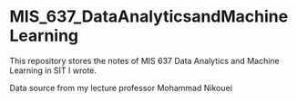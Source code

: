 # MIS_637_DataAnalyticsandMachineLearning
This repository stores the notes of MIS 637 Data Analytics and Machine Learning in SIT I wrote.

Data source from my lecture professor Mohammad Nikouei
